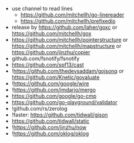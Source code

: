 - use channel to read lines
  - https://github.com/mitchellh/go-linereader
  - https://github.com/mitchellh/prefixedio
- release by https://github.com/laher/goxc  or  https://github.com/mitchellh/gox
- https://github.com/mitchellh/pointerstructure or https://github.com/mitchellh/mapstructure or https://github.com/jinzhu/copier
-  github.com/fsnotify/fsnotify
-  https://github.com/spf13/cast
-  !https://github.com/thedevsaddam/gojsonq  or  https://github.com/Knetic/govaluate
-  !https://github.com/google/wire
-  !https://github.com/imdario/mergo
-  https://github.com/google/go-cmp
- https://github.com/go-playground/validator
- !github.com/rs/zerolog
- !faster: https://github.com/tidwall/gjson
- https://github.com/tidwall/static
- !https://github.com/jinzhu/now
- !https://github.com/oklog/oklog